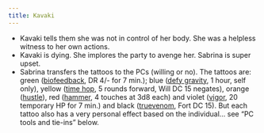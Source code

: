 ```yaml
---
title: Kavaki
---
```


* Kavaki tells them she was not in control of her body. She was a helpless witness to her own actions.
* Kavaki is dying. She implores the party to avenge her. Sabrina is super upset.
* Sabrina transfers the tattoos to the PCs (willing or no). The tattoos are: green ([biofeedback](http://www.d20pfsrd.com/psionics-unleashed/psionic-powers/b/biofeedback), DR 4/- for 7 min.); blue ([defy gravity](http://www.d20pfsrd.com/psionics-unleashed/psionic-powers/d/defy-gravity), 1 hour, self only), yellow ([time hop](http://www.d20pfsrd.com/psionics-unleashed/psionic-powers/t/time-hop/), 5 rounds forward, Will DC 15 negates), orange ([hustle](http://www.d20pfsrd.com/psionics-unleashed/psionic-powers/h/hustle)), red ([hammer](http://www.d20pfsrd.com/psionics-unleashed/psionic-powers/h/hammer), 4 touches at 3d8 each) and violet ([vigor](http://www.d20pfsrd.com/psionics-unleashed/psionic-powers/v/vigor/), 20 temporary HP for 7 min.) and black ([truevenom](http://www.d20pfsrd.com/psionics-unleashed/psionic-powers/t/truevenom/), Fort DC 15). But each tattoo also has a very personal effect based on the individual... see “PC tools and tie-ins” below.

